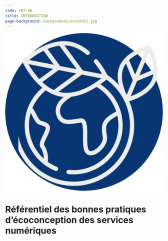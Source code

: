 ```yaml
---
code: INT-00
title: INTRODUCTION
page-background: backgrounds/vincent2.jpg
---
```

![ECO_CONCEPTION](/img/eco_conception.png)

# Référentiel des bonnes pratiques d’écoconception des services numériques
